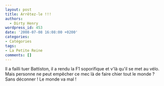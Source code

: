 ```yaml
---
layout: post
title: Arrêtez-le !!!
authors:
  - Dirty Henry
wordpress_id: 453
date: '2008-07-08 16:08:00 +0200'
categories:
- Catégories
tags:
- La Petite Reine
comments: []
---
```

Il a failli tuer Battiston, il a rendu la F1 soporifique et v'là qu'il se met au vélo. Mais personne ne peut empêcher ce mec là de faire chier tout le monde ? Sans déconner ! Le monde va mal !
